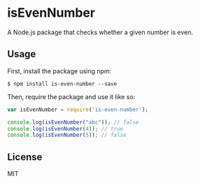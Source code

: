 # isEvenNumber

A Node.js package that checks whether a given number is even.

## Usage

First, install the package using npm:

```console
$ npm install is-even-number --save
```

Then, require the package and use it like so:

```javascript
var isEvenNumber = require('is-even-number');
```

```javascript
console.log(isEvenNumber("abc")); // false
console.log(isEvenNumber(4)); // true
console.log(isEvenNumber(5)); // false
```

## License

MIT
